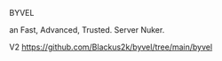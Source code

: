 BYVEL

an Fast, Advanced, Trusted. Server Nuker.

V2
https://github.com/Blackus2k/byvel/tree/main/byvel


